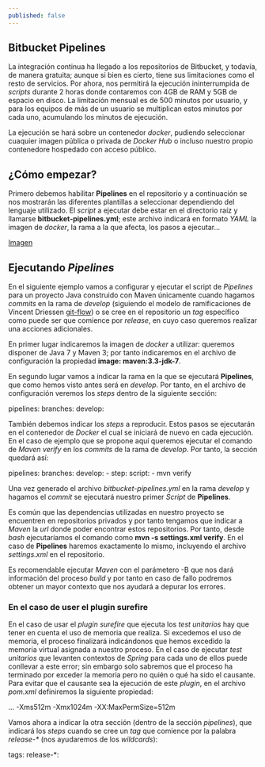 ```yaml
---
published: false
---
```

## Bitbucket Pipelines

La integración continua ha llegado a los repositorios de Bitbucket, y todavía, de manera gratuita; aunque si bien es cierto, tiene sus limitaciones como el resto de servicios. Por ahora, nos permitirá la ejecución ininterrumpida de _scripts_ durante 2 horas donde contaremos con 4GB de RAM y 5GB de espacio en disco. La limitación mensual es de 500 minutos por usuario, y para los equipos de más de un usuario se multiplican estos minutos por cada uno, acumulando los minutos de ejecución.

La ejecución se hará sobre un contenedor _docker_, pudiendo seleccionar cuaquier imagen pública o privada de _Docker Hub_ o incluso nuestro propio contenedore hospedado con acceso público.

## ¿Cómo empezar?

Primero debemos habilitar **Pipelines** en el repositorio y a continuación se nos mostrarán las diferentes plantillas a seleccionar dependiendo del lenguaje utilizado. El _script_ a ejecutar debe estar en el directorio raíz y llamarse **bitbucket-pipelines.yml**; este archivo indicará en formato _YAML_ la imagen de _docker_, la rama a la que afecta, los pasos a ejecutar...

[Imagen](https://confluence.atlassian.com/bitbucket/files/792298910/859457211/6/1490664866213/pipelines_yml_structure2.png)

## Ejecutando _Pipelines_

En el siguiente ejemplo vamos a configurar y ejecutar el script de _Pipelines_ para un proyecto Java construido con Maven únicamente cuando hagamos _commits_ en la rama de _develop_ (siguiendo el modelo de ramificaciones de Vincent Driessen [git-flow](https://danielkummer.github.io/git-flow-cheatsheet/index.es_ES.html)) o se cree en el repositorio un _tag_ específico como puede ser que comience por _release_, en cuyo caso queremos realizar una acciones adicionales.

En primer lugar indicaremos la imagen de _docker_ a utilizar: queremos disponer de Java 7 y Maven 3; por tanto indicaremos en el archivo de configuración la propiedad **image: maven:3.3-jdk-7**.

En segundo lugar vamos a indicar la rama en la que se ejecutará **Pipelines**, que como hemos visto antes será en _develop_. Por tanto, en el archivo de configuración veremos los _steps_ dentro de la siguiente sección:

pipelines:
  branches:
    develop:
    
También debemos indicar los _steps_ a reproducir. Estos pasos se ejecutarán en el contenedor de _Docker_ el cual se iniciará de nuevo en cada ejecución. En el caso de ejemplo que se propone aquí queremos ejecutar el comando de _Maven_ _verify_ en los _commits_ de la rama de _develop_. Por tanto, la sección quedará así:

pipelines:
  branches:
    develop:
	  - step:
        script:
          - mvn verify
          
Una vez generado el archivo _bitbucket-pipelines.yml_ en la rama _develop_ y hagamos el _commit_ se ejecutará nuestro primer _Script_ de **Pipelines**. 

Es común que las dependencias utilizadas en nuestro proyecto se encuentren en repositorios privados y por tanto tengamos que indicar a _Maven_ la _url_ donde poder encontrar estos repositorios. Por tanto, desde _bash_ ejecutaríamos el comando como **mvn -s settings.xml verify**. En el caso de **Pipelines** haremos exactamente lo mismo, incluyendo el archivo _settings.xml_ en el repositorio.

Es recomendable ejecutar _Maven_ con el parámetero -B que nos dará información del proceso _build_ y por tanto en caso de fallo podremos obtener un mayor contexto que nos ayudará a depurar los errores.

### En el caso de user el plugin surefire

En el caso de usar el _plugin surefire_ que ejecuta los _test unitarios_ hay que tener en cuenta el uso de memoria que realiza. Si excedemos el uso de memoria, el proceso finalizará indicándonos que hemos excedido la memoria virtual asignada a nuestro proceso. En el caso de ejecutar _test unitarios_ que levanten contextos de _Spring_ para cada uno de ellos puede conllevar a este error; sin embargo solo sabremos que el proceso ha terminado por exceder la memoria pero no quién o qué ha sido el causante. Para evitar que el causante sea la ejecución de este _plugin_, en el archivo _pom.xml_ definiremos la siguiente propiedad:

<properties>
  ...
  <argLine>-Xms512m -Xmx1024m -XX:MaxPermSize=512m</argLine>
</properties>

Vamos ahora a indicar la otra sección (dentro de la sección _pipelines_), que indicará los _steps_ cuando se cree un _tag_ que comience por la palabra _release-*_ (nos ayudaremos de los _wildcards_):

  tags:
    release-*:


